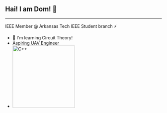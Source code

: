 ## Hai! I am Dom! 👋
___
IEEE Member @ Arkansas Tech IEEE Student branch ⚡

- 🌱 I'm learning Circuit Theory!
- Aspiring UAV Engineer
- <img src="https://camo.githubusercontent.com/89567f55429cbe7ebbeb6eab21be45618d3459b4ba689ef351c232a4145addcf/68747470733a2f2f6564656e742e6769746875622e696f2f537570657254696e7949636f6e732f696d616765732f7376672f63706c7573706c75732e737667" alt="C++" width="200">

